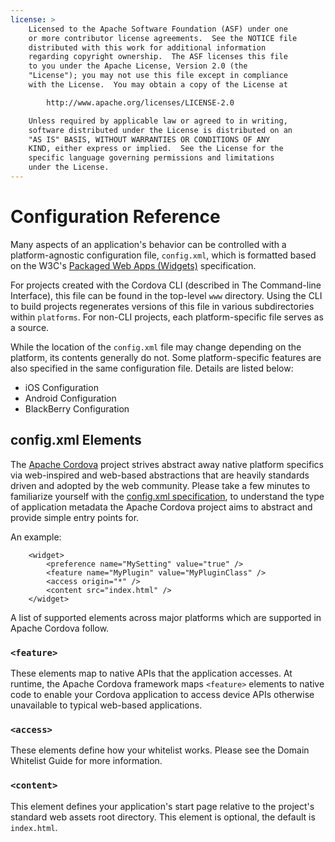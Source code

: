 ```yaml
---
license: >
    Licensed to the Apache Software Foundation (ASF) under one
    or more contributor license agreements.  See the NOTICE file
    distributed with this work for additional information
    regarding copyright ownership.  The ASF licenses this file
    to you under the Apache License, Version 2.0 (the
    "License"); you may not use this file except in compliance
    with the License.  You may obtain a copy of the License at

        http://www.apache.org/licenses/LICENSE-2.0

    Unless required by applicable law or agreed to in writing,
    software distributed under the License is distributed on an
    "AS IS" BASIS, WITHOUT WARRANTIES OR CONDITIONS OF ANY
    KIND, either express or implied.  See the License for the
    specific language governing permissions and limitations
    under the License.
---
```


# Configuration Reference

Many aspects of an application's behavior can be controlled with a
platform-agnostic configuration file, `config.xml`, which is formatted
based on the W3C's
[Packaged Web Apps (Widgets)](http://www.w3.org/TR/widgets/)
specification.

For projects created with the Cordova CLI (described in The
Command-line Interface), this file can be found in the top-level `www`
directory.  Using the CLI to build projects regenerates versions of
this file in various subdirectories within `platforms`. For non-CLI
projects, each platform-specific file serves as a source.

While the location of the `config.xml` file may change depending on
the platform, its contents generally do not. Some platform-specific
features are also specified in the same configuration file. Details
are listed below:

- iOS Configuration
- Android Configuration
- BlackBerry Configuration

## config.xml Elements

The [Apache Cordova](http://cordova.io) project strives abstract away native platform specifics via web-inspired and web-based
abstractions that are heavily standards driven and adopted by the web community. Please take a few minutes to familiarize
yourself with the [config.xml specification](http://www.w3.org/TR/widgets/), to understand the type of application metadata the
Apache Cordova project aims to abstract and provide simple entry points for.

An example:

        <widget>
            <preference name="MySetting" value="true" />
            <feature name="MyPlugin" value="MyPluginClass" />
            <access origin="*" />
            <content src="index.html" />
        </widget>

A list of supported elements across major platforms which are supported in Apache Cordova follow.

### `<feature>`

These elements map to native APIs that the application accesses. At
runtime, the Apache Cordova framework maps `<feature>` elements to
native code to enable your Cordova application to access device APIs
otherwise unavailable to typical web-based applications.

### `<access>`

These elements define how your whitelist works. Please see the
Domain Whitelist Guide for more information.

### `<content>`

This element defines your application's start page relative to the
project's standard web assets root directory. This element is optional,
the default is `index.html`.
